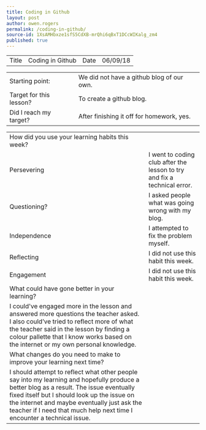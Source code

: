 ```yaml
---
title: Coding in Github
layout: post
author: owen.rogers
permalink: /coding-in-github/
source-id: 1XsAMHbxze1sfS5CdXB-mrQhi6qBxT1DCcWIKalg_zm4
published: true
---
```

<table>
  <tr>
    <td>Title</td>
    <td>Coding in Github</td>
    <td>Date</td>
    <td>06/09/18</td>
  </tr>
</table>


<table>
  <tr>
    <td>Starting point:</td>
    <td>We did not have a github blog of our own.</td>
  </tr>
  <tr>
    <td>Target for this lesson?</td>
    <td>To create a github blog.</td>
  </tr>
  <tr>
    <td>Did I reach my target? </td>
    <td>After finishing it off for homework, yes.</td>
  </tr>
</table>


<table>
  <tr>
    <td>How did you use your learning habits this week?</td>
    <td></td>
  </tr>
  <tr>
    <td>Persevering</td>
    <td>I went to coding club after the lesson to try and fix a technical error.</td>
  </tr>
  <tr>
    <td>Questioning?</td>
    <td>I asked people what was going wrong with my blog.</td>
  </tr>
  <tr>
    <td>Independence</td>
    <td>I attempted to fix the problem myself.</td>
  </tr>
  <tr>
    <td>Reflecting</td>
    <td>I did not use this habit this week.</td>
  </tr>
  <tr>
    <td>Engagement</td>
    <td>I did not use this habit this week.</td>
  </tr>
  <tr>
    <td>What could have gone better in your learning?</td>
    <td></td>
  </tr>
  <tr>
    <td>I could've engaged more in the lesson and answered more questions the teacher asked. I also could’ve tried to reflect more of what the teacher said in the lesson by finding a colour pallette that I know works based on the internet or my own personal knowledge.</td>
    <td></td>
  </tr>
  <tr>
    <td>What changes do you need to make to improve your learning next time?</td>
    <td></td>
  </tr>
  <tr>
    <td>I should attempt to reflect what other people say into my learning and hopefully produce a better blog as a result. The issue eventually fixed itself but I should look up the issue on the internet and maybe eventually just ask the teacher if I need that much help next time I encounter a technical issue.</td>
    <td></td>
  </tr>
</table>


